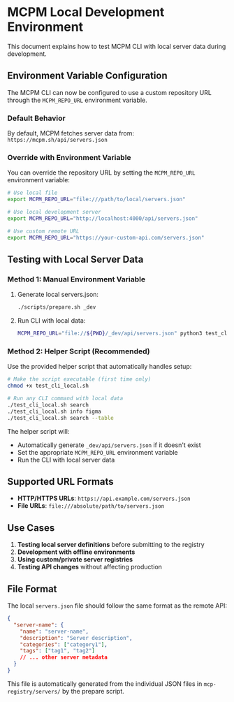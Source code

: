 # MCPM Local Development Environment

This document explains how to test MCPM CLI with local server data during development.

## Environment Variable Configuration

The MCPM CLI can now be configured to use a custom repository URL through the `MCPM_REPO_URL` environment variable.

### Default Behavior

By default, MCPM fetches server data from: `https://mcpm.sh/api/servers.json`

### Override with Environment Variable

You can override the repository URL by setting the `MCPM_REPO_URL` environment variable:

```bash
# Use local file
export MCPM_REPO_URL="file:///path/to/local/servers.json"

# Use local development server
export MCPM_REPO_URL="http://localhost:4000/api/servers.json"

# Use custom remote URL
export MCPM_REPO_URL="https://your-custom-api.com/servers.json"
```

## Testing with Local Server Data

### Method 1: Manual Environment Variable

1. Generate local servers.json:

   ```bash
   ./scripts/prepare.sh _dev
   ```

2. Run CLI with local data:
   ```bash
   MCPM_REPO_URL="file://${PWD}/_dev/api/servers.json" python3 test_cli.py search
   ```

### Method 2: Helper Script (Recommended)

Use the provided helper script that automatically handles setup:

```bash
# Make the script executable (first time only)
chmod +x test_cli_local.sh

# Run any CLI command with local data
./test_cli_local.sh search
./test_cli_local.sh info figma
./test_cli_local.sh search --table
```

The helper script will:

- Automatically generate `_dev/api/servers.json` if it doesn't exist
- Set the appropriate `MCPM_REPO_URL` environment variable
- Run the CLI with local server data

## Supported URL Formats

- **HTTP/HTTPS URLs**: `https://api.example.com/servers.json`
- **File URLs**: `file:///absolute/path/to/servers.json`

## Use Cases

1. **Testing local server definitions** before submitting to the registry
2. **Development with offline environments**
3. **Using custom/private server registries**
4. **Testing API changes** without affecting production

## File Format

The local `servers.json` file should follow the same format as the remote API:

```json
{
  "server-name": {
    "name": "server-name",
    "description": "Server description",
    "categories": ["category1"],
    "tags": ["tag1", "tag2"]
    // ... other server metadata
  }
}
```

This file is automatically generated from the individual JSON files in `mcp-registry/servers/` by the prepare script.
